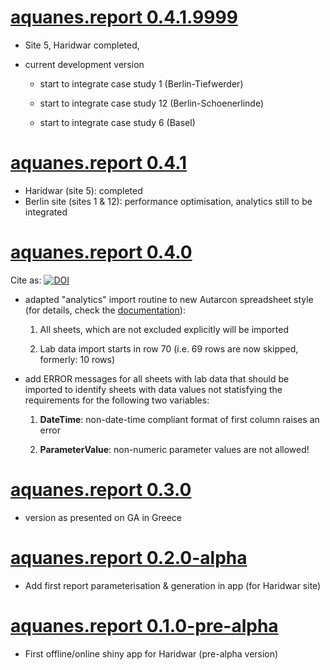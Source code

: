 # [aquanes.report 0.4.1.9999](https://github.com/KWB-R/aquanes.report)

* Site 5, Haridwar completed, 

* current development version 

    + start to integrate case study 1 (Berlin-Tiefwerder)
    
    + start to integrate case study 12 (Berlin-Schoenerlinde)
	
	+ start to integrate case study 6 (Basel) 

# [aquanes.report 0.4.1](https://github.com/KWB-R/aquanes.report/releases/tag/v.0.4.1)

- Haridwar (site 5): completed
- Berlin site (sites 1 & 12): performance optimisation, analytics still to be integrated 

# [aquanes.report 0.4.0](https://github.com/KWB-R/aquanes.report/releases/tag/v.0.4.0)

Cite as: [![DOI](https://zenodo.org/badge/83431353.svg)](https://zenodo.org/badge/latestdoi/83431353)


* adapted "analytics" import routine to new Autarcon spreadsheet style (for details, 
  check the [documentation](https://kwb-r.github.io/aquanes.report/reference/import_data_haridwar.html)):


    1. All sheets, which are not excluded explicitly will be imported
  
    2. Lab data import starts in row 70 (i.e. 69 rows are now skipped, formerly: 10 rows) 
  

* add ERROR messages for all sheets with lab data that should be imported to 
  identify sheets with data values not statisfying the requirements for the 
  following two variables:
  
  
    1. **DateTime**: non-date-time compliant format of first column raises an error 
  
    2. **ParameterValue**: non-numeric parameter values are not allowed!
	

# [aquanes.report 0.3.0](https://github.com/KWB-R/aquanes.report/releases/tag/v.0.3.0)

* version as presented on GA in Greece

# [aquanes.report 0.2.0-alpha](https://github.com/KWB-R/aquanes.report/releases/tag/v.0.2.0-alpha)

* Add first report parameterisation & generation in app (for Haridwar site)

# [aquanes.report 0.1.0-pre-alpha](https://github.com/KWB-R/aquanes.report/releases/tag/v.0.1.0-pre-alpha)

* First offline/online shiny app for Haridwar (pre-alpha version)
